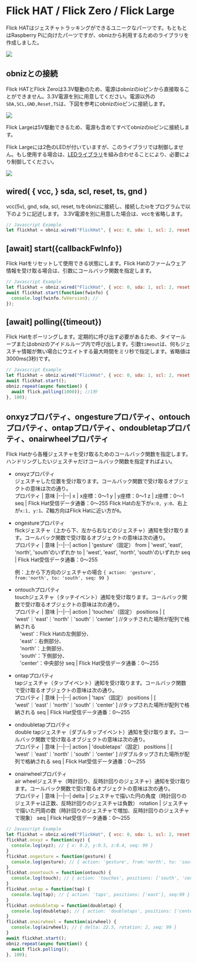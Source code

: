 # Flick HAT / Flick Zero / Flick Large


Flick HATはジェスチャトラッキングができるユニークなパーツです。もともとはRaspberry Piに向けたパーツですが、obnizから利用するためのライブラリを作成しました。

![](./flick_hat.png)



## obnizとの接続

Flick HATとFlick Zeroは3.3V駆動のため、電源はobnizのioピンから直接取ることができません。3.3V電源を別に用意してください。電源以外の`SDA,SCL,GND,Reset,TS`は、下図を参考にobnizのioピンに接続します。  

![](./flick_hat_wired.png)


Flick Largeは5V駆動できるため、電源も含めてすべてobnizのioピンに接続します。

Flick Largeには2色のLEDが付いていますが、このライブラリでは制御しません。もし使用する場合は、[LEDライブラリ](https://obniz.io/sdk/parts/LED/README.md)を組み合わせることにより、必要により制御してください。

![](./flick_large_wired.png)


## wired( { vcc, } sda, scl, reset, ts, gnd )

vcc(5v), gnd, sda, scl, reset, tsをobnizに接続し、接続したioをプログラムで以下のように記述します。
3.3V電源を別に用意した場合は、vccを省略します。

```javascript
// Javascript Example
let flickhat = obniz.wired("FlickHat", { vcc: 0, sda: 1, scl: 2, reset: 3, ts: 4, gnd: 5 });
```


## [await] start({callbackFwInfo})

Flick Hatをリセットして使用できる状態にします。Flick Hatのファームウェア情報を受け取る場合は、引数にコールバック関数を指定します。

```javascript
// Javascript Example
let flickhat = obniz.wired("FlickHat", { vcc: 0, sda: 1, scl: 2, reset: 3, ts: 4, gnd: 5 });
await flickhat.start(function(fwinfo) {
  console.log(fwinfo.fwVersion); //
});
```


## [await] polling({timeout})

Flick Hatをポーリングします。定期的に呼び出す必要があるため、タイマーループまたはobnizのアイドルループ内で呼び出します。引数`timeout`は、何もジェスチャ情報が無い場合にウエイトする最大時間をミリ秒で指定します。省略値は3000ms(3秒)です。

```javascript
// Javascript Example
let flickhat = obniz.wired("FlickHat", { vcc: 0, sda: 1, scl: 2, reset: 3, ts: 4, gnd: 5 });
await flickhat.start();
obniz.repeat(async function() {
  await flick.polling(1000)); //1秒
}, 100);
```

## onxyzプロパティ、ongestureプロパティ、ontouchプロパティ、ontapプロパティ、ondoubletapプロパティ、onairwheelプロパティ

Flick Hatから各種ジェスチャを受け取るためのコールバック関数を指定します。
ハンドリングしたいジェスチャだけコールバック関数を指定すればよい。

- onxyzプロパティ  
  ジェスチャした位置を受け取ります。コールバック関数で受け取るオブジェクトの意味は次の通り。  
  プロパティ | 意味
  |--|--|
  x | x座標：0～1
  y | y座標：0～1
  z | z座標：0～1
  seq | Flick Hat受信データ通番：0～255
  Flick Hatの左下が`x:0, y:0`、右上が`x:1, y:1`、Z軸方向はFlick Hatに近い方が`0`。


- ongestureプロパティ  
  flickジェスチャ（上から下、左から右などのジェスチャ）通知を受け取ります。コールバック関数で受け取るオブジェクトの意味は次の通り。  
  プロパティ | 意味
  |--|--|
  action | 'gesture'（固定）
  from | 'west', 'east', 'north', 'south'のいずれか
  to | 'west', 'east', 'north', 'south'のいずれか
  seq | Flick Hat受信データ通番：0～255

  例：上から下方向のジェスチャの場合 `{ action: 'gesture', from:'north', to: 'south', seq: 99 }`

- ontouchプロパティ  
  touchジェスチャ（タッチイベント）通知を受け取ります。コールバック関数で受け取るオブジェクトの意味は次の通り。  
  プロパティ | 意味
  |--|--|
  action | 'touches'（固定）
  positions | [ 'west'｜'east'｜'north'｜'south'｜'center' ] //タッチされた場所が配列で格納される<br>　'west'：Flick Hatの左側部分、<br>　'east'：右側部分、 <br>　'north'：上側部分、 <br>　'south'：下側部分、 <br>　'center'：中央部分
  seq | Flick Hat受信データ通番：0～255

- ontapプロパティ  
  tapジェスチャ（タップイベント）通知を受け取ります。コールバック関数で受け取るオブジェクトの意味は次の通り。  
  プロパティ | 意味
  |--|--|
  action | 'taps'（固定）
  positions | [ 'west'｜'east'｜'north'｜'south'｜'center' ] //タップされた場所が配列で格納される
  seq | Flick Hat受信データ通番：0～255

- ondoubletapプロパティ  
  double tapジェスチャ（ダブルタップイベント）通知を受け取ります。コールバック関数で受け取るオブジェクトの意味は次の通り。  
  プロパティ | 意味
  |--|--|
  action | 'doubletaps'（固定）
  positions | [ 'west'｜'east'｜'north'｜'south'｜'center' ] //ダブルタップされた場所が配列で格納される
  seq | Flick Hat受信データ通番：0～255

- onairwheelプロパティ  
  air wheelジェスチャ（時計回り、反時計回りのジェスチャ）通知を受け取ります。コールバック関数で受け取るオブジェクトの意味は次の通り。  
  プロパティ | 意味
  |--|--|
  delta | ジェスチャで描いた円の角度（時計回りのジェスチャは正数、反時計回りのジェスチャは負数）
  rotation | ジェスチャで描いた円周の数（時計回りのジェスチャで増加、反時計回りのジェスチャで現象）
  seq | Flick Hat受信データ通番：0～255



```javascript
// Javascript Example
let flickhat = obniz.wired("FlickHat", { vcc: 0, sda: 1, scl: 2, reset: 3, ts: 4, gnd: 5 });
flickhat.onxyz = function(xyz) {
  console.log(xyz); // { x: 0.2, y:0.5, z:0.4, seq: 99 }
}
flickhat.ongesture = function(gesture) {
  console.log(gesture); // { action: 'gesture', from:'north', to: 'south', seq: 99 }
}
flickhat.onontouch = function(ontouch) {
  console.log(touch); // { action: 'touches', positions: ['south', 'center'], seq: 99 }
}
flickhat.ontap = function(tap) {
  console.log(tap); // { action: 'taps', positions: ['east'], seq:99 }
}
flickhat.ondoubletap = function(doubletap) {
  console.log(doubletap); // { action: 'doubletaps', positions: ['center'], seq: 99 }
}
flickhat.onairwheel = function(airwheel) {
  console.log(airwheel); // { delta: 22.5, rotation: 2, seq: 99 }
}
await flickhat.start();
obniz.repeat(async function() {
  await flick.polling();
}, 100);
```
